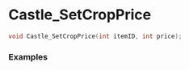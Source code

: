 # Castle_SetCropPrice

```cpp - C++
void Castle_SetCropPrice(int itemID, int price);
```

### Examples
```cpp - C++

```
